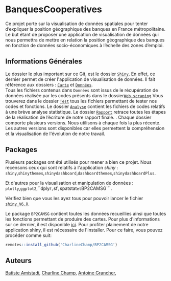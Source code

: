 # BanquesCooperatives

Ce projet porte sur la visualisation de données spatiales pour tenter d’expliquer la position géographique des banques en France métropolitaine. Le but étant de proposer une application de visualisation de données qui nous permettra de mettre en relation la position géographique des banques en fonction de données socio-économiques à l’échelle des zones d’emploi. 

## Informations Générales 

Le dossier le plus important sur ce Git, est le dossier [```Shiny```](https://github.com/CharlineChamp/BanquesCooperatives/tree/main/Shiny). En effet, ce dernier permet de créer l'application de visualisation de données. Il fait référence aux dossiers : [```Carte```](https://github.com/CharlineChamp/BanquesCooperatives/tree/main/Carte) et [```Données```](https://github.com/CharlineChamp/BanquesCooperatives/tree/main/Données).  
Tous les fichiers contenus dans ```Données``` sont issus de le récupération de données réalisée par les codes présents dans le dossier[```Web_scraping```](https://github.com/CharlineChamp/BanquesCooperatives/tree/main/Web_scraping).Vous trouverez dans le dossier [```Test```](https://github.com/CharlineChamp/BanquesCooperatives/tree/main/Test) tous les fichiers permettant de tester nos codes et fonctions. Le dossier [```Analyse```](https://github.com/CharlineChamp/BanquesCooperatives/tree/main/Analyse) contient  les fichiers de codes relatifs à une brève analyse statistique. Le dossier [```Rapport```](https://github.com/CharlineChamp/BanquesCooperatives/tree/main/Rapport) retrace toutes les étapes de la réalisation de l’écriture de notre rapport finale. . Chaque dossier comporte plusieurs versions. Nous utilisons à chaque fois la plus récente. Les autres versions sont disponibles car elles permettent la compréhension et la visualisation de l'évolution de notre travail.  
  
## Packages

Plusieurs packages ont été utilisés pour mener a bien ce projet. Nous recensons ceux qui sont relatifs à l'application *shiny* : 
```shiny```,```shinythemes```,```shinydashboard```,```dashboardthemes```,```shinydashboardPlus```.

Et d'autres pour la visualisation et manipulation de données : 
```plotly```,```ggplot2```,``dplyr```,```sf```,```spatstat``` et ```BP2CAMSG```.

Vérifiez bien que vous les ayez tous pour pouvoir lancer le fichier [```shiny_V6.R```](https://github.com/CharlineChamp/BanquesCooperatives/blob/main/Shiny/shiny_V6.R).

Le package ```BP2CAMSG``` contient toutes les données recueillies ainsi que toutes les fonctions permettant de produire des cartes. Pour plus d'informations sur ce dernier, il est disponible [ici](https://github.com/CharlineChamp/BP2CAMSG). Pour profiter plainement de notre application shiny, il est nécessaire de l'installer.
Pour ce faire, vous pouvez procéder comme suit: 
```r
remotes::install_github('CharlineChamp/BP2CAMSG') 
```
## Auteurs

[Batiste Amistadi](https://github.com/devilbaba), [Charline Champ](https://github.com/CharlineChamp), [Antoine Grancher](https://github.com/Antoine7526), 
